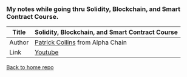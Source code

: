 ### My notes while going thru Solidity, Blockchain, and Smart Contract Course.

Title  | Solidity, Blockchain, and Smart Contract Course
-------|-------------------
Author | [Patrick Collins](https://github.com/PatrickAlphaC) from Alpha Chain
Link   | [Youtube](https://www.youtube.com/watch?v=M576WGiDBdQ)

[Back to home repo](https://github.com/tomtclai/learning)
